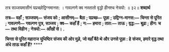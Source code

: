  

तत्र सञ्जयमासीनं पप्रच्छोद्विग्नमानस: । गावल्गणे क्व नस्तातो वृद्धो हीनश्च नेत्रयो: ॥ ३२॥ **शब्दार्थ** 

**तत्र—** **वहाँ** **; सञ्जयम्—** **संजय को** **; आसीनम्—** **बैठा** **; पप्रच्छ—** **पूछा** **; उद्विग्न-मानस:—** **चिन्ता से पूरित** **; गावल्गणे—** **गवल्गण** **पुत्र, सञ्जय** **; क्व—** **कहाँ हैं** **; न:—** **हमारा** **; तात:—** **ताऊ** **; वृद्ध:—** **बूढ़ा** **; हीन: च—** **तथा विहीन** **; नेत्रयो:—** **आँखों से।** **.** 

**चिन्ता से पूरित महाराज युधिष्ठिर संजय की ओर मुड़े, जो वहाँ बैठे थे और उनसे पूछा : हे** **संजय, हमारे वृद्ध तथा अंधे ताऊ कहाँ हैं?** **** 